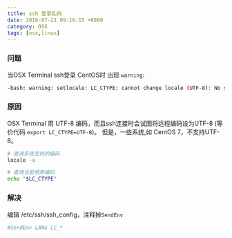 ```yaml
---
title: ssh 登录乱码
date: 2016-07-21 09:16:15 +0800
category: OSX
tags: [osx,linux]
---
```


### 问题

当OSX Terminal ssh登录 CentOS时 出现 `warning`:

```bash
-bash: warning: setlocale: LC_CTYPE: cannot change locale (UTF-8): No such file or directory
```

### 原因

OSX Terminal 用 UTF-8 编码，而且ssh连接时会试图将远程编码设为UTF-8
(等价代码
`export LC_CTYPE=UTF-8`)。
但是，一些系统,如 CentOS 7，不支持UTF-8。

```bash
# 查询系统支持的编码
locale -a

# 查询当前使用编码
echo "$LC_CTYPE"
```

### 解决

编辑 /etc/ssh/ssh_config，注释掉`SendEnv`

```bash
#SendEnv LANG LC_*
```
